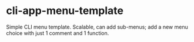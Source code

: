 cli-app-menu-template
=====================

Simple CLI menu template. Scalable, can add sub-menus; add a new menu choice with just 1 comment and 1 function.
